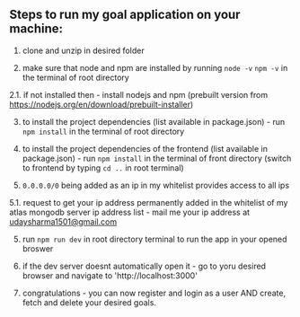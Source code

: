## Steps to run my goal application on your machine:

1. clone and unzip in desired folder

2. make sure that node and npm are installed by running
      `node -v`
      `npm -v`
   in the terminal of root directory
   
2.1. if not installed then - install nodejs and npm (prebuilt version from https://nodejs.org/en/download/prebuilt-installer)

3. to install the project dependencies (list available in package.json) - run
     `npm install`
   in the terminal of root directory
   
4. to install the project dependencies of the frontend (list available in package.json) - run
     `npm install`
   in the terminal of front directory (switch to frontend by typing `cd ..` in root terminal)

5. `0.0.0.0/0` being added as an ip in my whitelist provides access to all ips 

5.1. request to get your ip address permanently added in the whitelist of my atlas mongodb server ip address list - mail me your ip address at udaysharma1501@gmail.com

5. run
      `npm run dev`
   in root directory terminal to run the app in your opened broswer

6. if the dev server doesnt automatically open it - go to yoru desired browser and navigate to 'http://localhost:3000'

7. congratulations - you can now register and login as a user AND create, fetch and delete your desired goals. 
